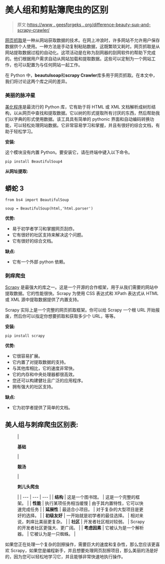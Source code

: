 # 美人组和剪贴簿爬虫的区别

> 原文:[https://www . geesforgeks . org/difference-beauty-sup-and-scrapy-crawler/](https://www.geeksforgeeks.org/difference-between-beautifulsoup-and-scrapy-crawler/)

[网页抓取](https://www.geeksforgeeks.org/introduction-to-web-scraping/)是一种从网站获取数据的技术。在网上冲浪时，许多网站不允许用户保存数据供个人使用。一种方法是手动复制粘贴数据，这既繁琐又耗时。网页抓取是从网站提取数据过程的自动化。这项活动是在称为刮网器的刮网软件的帮助下完成的。他们根据用户需求自动从网站加载和提取数据。这些可以定制为一个网站工作，也可以配置为与任何网站一起工作。

在 Python 中，**beautulsoap**和**scrapy Crawler**库多用于网页抓取。在本文中，我们将讨论这两个库之间的差异。

### **美丽的脉冲星**

[美化程序](https://www.geeksforgeeks.org/implementing-web-scraping-python-beautiful-soup/)是最流行的 Python 库，它有助于将 HTML 或 XML 文档解析成树形结构，以从网页中查找和提取数据。它以树的形式提取所有讨厌的东西，然后帮助我们以字典的形式使用数据。该工具具有简单的 pythonic 界面和自动编码转换功能，可以轻松处理网站数据。它非常容易学习和掌握，并且有很好的综合文档，有助于轻松学习。

**安装:**

这个模块没有内置 Python。要安装它，请在终端中键入以下命令。

```
pip install BeautifulSoup4
```

**从网址提取:**

## 蟒蛇 3

```
from bs4 import BeautifulSoup

soup = BeautifulSoup(html,'html.parser')
```

**优势:**

*   易于初学者学习和掌握网页刮痧。
*   它有很好的社区支持来解决这个问题。
*   它有很好的综合文档。

**缺点:**

*   它有一个外部 python 依赖。

### **刺痒爬虫**

[Scrapy](https://www.geeksforgeeks.org/implementing-web-scraping-python-scrapy/) 是最强大的库之一。这是一个开源的合作框架，用于从我们需要的网站中提取数据。它的性能很快。Scrapy 为使用 CSS 表达式和 XPath 表达式从 HTML 或 XML 源中提取数据提供了内置支持。

Scrapy 实际上是一个完整的网页抓取框架。你可以给 Scrapy 一个根 URL 开始报废，然后你可以指定你想要抓取和获取多少个 URL，等等。

**安装:**

```
pip install scrapy
```

**优势:**

*   它很容易扩展。
*   它内置了对提取数据的支持。
*   与其他库相比，它的速度非常快。
*   它的内存和中央处理器都很高效。
*   您还可以构建健壮且广泛的应用程序。
*   拥有强大的社区支持。

**缺点:**

*   它为初学者提供了简单的文档。

## **美人组与刺痒爬虫区别表:**

<figure class="table">

| 

**基础**

 | 

**靓汤**

 | 

**刺儿头爬虫**

 |
| --- | --- | --- |
| **结构** | 这是一个图书馆。 | 这是一个完整的框架。 |
| **性能** | 执行某项任务相当缓慢 | 由于其内置特性，它可以快速完成任务 |
| **延展性** | 最适合小项目。 | 对于复杂的大型项目是更好的选择。 |
| **初级友好** | 一开始就是初学者的最佳选择。 | 相对来说，刺痒比美丽更复杂。 |
| **社区** | 开发者社区相对较弱。 | Scrapy 的开发者社区更强大、更广阔。 |
| **考虑因素** | 它被认为是一个解析器。 | 它被认为是一只蜘蛛。 |

</figure>

如果您正在处理一个复杂的刮擦操作，需要巨大的速度和复杂性，那么您应该更喜欢 Scrapy，如果您是编程新手，并且想要处理网页刮擦项目，那么美丽的汤是好的，因为您可以轻松地学习它，并且能够非常快速地执行操作。